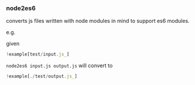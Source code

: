 ### node2es6

converts js files written with node modules in mind to support es6 modules.

e.g. 

given

```js
!example[test/input.js_]
```

`node2es6 input.js output.js` will convert to

```js
!example[./test/output.js_]
```